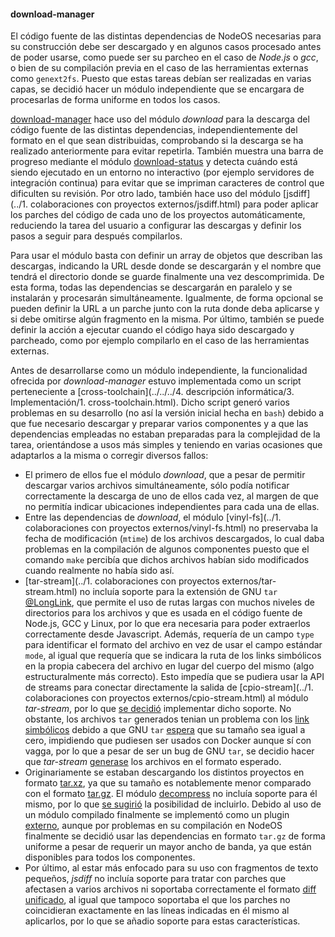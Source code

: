 #### download-manager

El código fuente de las distintas dependencias de NodeOS necesarias para su
construcción debe ser descargado y en algunos casos procesado antes de poder
usarse, como puede ser su parcheo en el caso de *Node.js* o *gcc*, o bien de su
compilación previa en el caso de las herramientas externas como `genext2fs`.
Puesto que estas tareas debían ser realizadas en varias capas, se decidió hacer
un módulo independiente que se encargara de procesarlas de forma uniforme en
todos los casos.

[download-manager](https://github.com/piranna/download-manager) hace uso del
módulo *download* para la descarga del código fuente de las distintas
dependencias, independientemente del formato en el que sean distribuidas,
comprobando si la descarga se ha realizado anteriormente para evitar repetirla.
También muestra una barra de progreso mediante el módulo
[download-status](https://github.com/kevva/download-status) y detecta cuándo
está siendo ejecutado en un entorno no interactivo (por ejemplo servidores de
integración continua) para evitar que se impriman caracteres de control que
dificulten su revisión. Por otro lado, también hace uso del módulo
[jsdiff](../1. colaboraciones con proyectos externos/jsdiff.html) para poder
aplicar los parches del código de cada uno de los proyectos automáticamente,
reduciendo la tarea del usuario a configurar las descargas y definir los pasos a
seguir para después compilarlos.

Para usar el módulo basta con definir un array de objetos que describan las
descargas, indicando la URL desde donde se descargarán y el nombre que tendrá el
directorio donde se guarde finalmente una vez descomprimida. De esta forma,
todas las dependencias se descargarán en paralelo y se instalarán y procesarán
simultáneamente. Igualmente, de forma opcional se pueden definir la URL a un
parche junto con la ruta donde deba aplicarse y si debe omitirse algún fragmento
en la misma. Por último, también se puede definir la acción a ejecutar cuando el
código haya sido descargado y parcheado, como por ejemplo compilarlo en el caso
de las herramientas externas.

Antes de desarrollarse como un módulo independiente, la funcionalidad ofrecida
por *download-manager* estuvo implementada como un script perteneciente a
[cross-toolchain](../../../4. descripción informática/3. Implementación/1. cross-toolchain.html).
Dicho script generó varios problemas en su desarrollo (no así la versión inicial
hecha en `bash`) debido a que fue necesario descargar y preparar varios
componentes y a que las dependencias empleadas no estaban preparadas para la
complejidad de la tarea, orientándose a usos más simples y teniendo en varias
ocasiones que adaptarlos a la misma o corregir diversos fallos:

* El primero de ellos fue el módulo *download*, que a pesar de permitir
  descargar varios archivos simultáneamente, sólo podía notificar correctamente
  la descarga de uno de ellos cada vez, al margen de que no permitía indicar
  ubicaciones independientes para cada una de ellas.
* Entre las dependencias de *download*, el módulo
  [vinyl-fs](../1. colaboraciones con proyectos externos/vinyl-fs.html) no
  preservaba la fecha de modificación (`mtime`) de los archivos descargados, lo
  cual daba problemas en la compilación de algunos componentes puesto que el
  comando `make` percibía que dichos archivos habían sido modificados cuando
  realmente no había sido así.
* [tar-stream](../1. colaboraciones con proyectos externos/tar-stream.html) no
  incluía soporte para la extensión de GNU `tar`
  [@LongLink](https://github.com/mafintosh/tar-stream/issues/35), que permite el
  uso de rutas largas con muchos niveles de directorios para los archivos y que
  es usada en el código fuente de Node.js, GCC y Linux, por lo que era necesaria
  para poder extraerlos correctamente desde Javascript. Además, requería de un
  campo `type` para identificar el formato del archivo en vez de usar el campo
  estándar `mode`, al igual que requería que se indicara la ruta de los links
  simbólicos en la propia cabecera del archivo en lugar del cuerpo del mismo
  (algo estructuralmente más correcto). Esto impedía que se pudiera usar la API
  de streams para conectar directamente la salida de
  [cpio-stream](../1. colaboraciones con proyectos externos/cpio-stream.html) al
  módulo *tar-stream*, por lo que
  [se decidió](https://github.com/mafintosh/tar-stream/pull/42) implementar
  dicho soporte. No obstante, los archivos `tar` generados tenian un problema
  con los [link simbólicos](https://github.com/mafintosh/tar-stream/issues/44)
  debido a que GNU `tar` [espera](http://bugs.python.org/issue1167128) que su
  tamaño sea igual a cero, impidiendo que pudiesen ser usados con Docker aunque
  sí con vagga, por lo que a pesar de ser un bug de GNU `tar`, se decidio hacer
  que *tar-stream* [generase](https://github.com/mafintosh/tar-stream/pull/54)
  los archivos en el formato esperado.
* Originariamente se estaban descargando los distintos proyectos en formato
  [tar.xz](http://tukaani.org/xz), ya que su tamaño es notablemente menor
  comparado con el formato [tar.gz](http://www.gzip.org). El módulo
  [decompress](https://github.com/kevva/decompress) no incluía soporte para él
  mismo, por lo que [se sugirió](https://github.com/kevva/decompress/issues/22)
  la posibilidad de incluirlo. Debido al uso de un módulo compilado finalmente se
  implementó como un plugin [externo](https://github.com/kevva/decompress-tarxz),
  aunque por problemas en su compilación en NodeOS finalmente se decidió usar
  las dependencias en formato `tar.gz` de forma uniforme a pesar de requerir un
  mayor ancho de banda, ya que están disponibles para todos los componentes.
* Por último, al estar más enfocado para su uso con fragmentos de texto pequeños,
  *jsdiff* no incluía soporte para tratar con parches que afectasen a varios
  archivos ni soportaba correctamente el formato
  [diff unificado](http://www.gnu.org/software/diffutils/manual/html_node/Detailed-Unified.html),
  al igual que tampoco soportaba el que los parches no coincidieran exactamente
  en las líneas indicadas en él mismo al aplicarlos, por lo que se añadio
  soporte para estas características.
